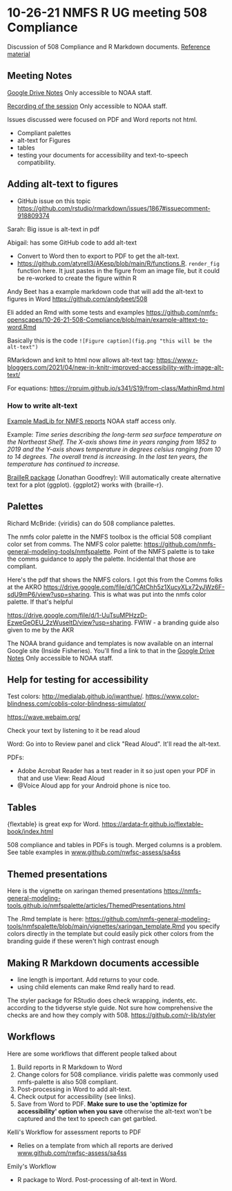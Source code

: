 # 10-26-21 NMFS R UG meeting 508 Compliance

Discussion of 508 Compliance and R Markdown documents. [Reference material](https://github.com/nmfs-openscapes/10-26-21-508-Compliance/tree/main/reference)

## Meeting Notes

[Google Drive Notes](https://docs.google.com/document/d/16cfqref6zZ5touRYN5VfLN8Caj-i7p7gREo2QkWMARU/edit?usp=sharing) Only accessible to NOAA staff.

[Recording of the session](https://drive.google.com/file/d/1-KQd2sur0l1UxWtvl03smYR9WexdzVXZ/view?usp=sharing) Only accessible to NOAA staff.

Issues discussed were focused on PDF and Word reports not html.

* Compliant palettes
* alt-text for Figures
* tables
* testing your documents for accessibility and text-to-speech compatibility.


## Adding alt-text to figures

* GitHub issue on this topic https://github.com/rstudio/rmarkdown/issues/1867#issuecomment-918809374 


Sarah: Big issue is alt-text in pdf

Abigail: has some GitHub code to add alt-text

   * Convert to Word then to export to PDF to get the alt-text.
   * https://github.com/atyrell3/AKesp/blob/main/R/functions.R. `render_fig` function here. It just pastes in the figure from an image file, but it could be re-worked to create the figure within R

Andy Beet has a example markdown code that will add the alt-text to figures in Word https://github.com/andybeet/508

Eli added an Rmd with some tests and examples https://github.com/nmfs-openscapes/10-26-21-508-Compliance/blob/main/example-alttext-to-word.Rmd

Basically this is the code `![Figure caption](fig.png "this will be the alt-text")`

RMarkdown and knit to html now allows alt-text tag: https://www.r-bloggers.com/2021/04/new-in-knitr-improved-accessibility-with-image-alt-text/

For equations: https://rpruim.github.io/s341/S19/from-class/MathinRmd.html


### How to write alt-text

[Example MadLib for NMFS reports](https://docs.google.com/document/d/1Vmzcr8pSaL-ox5bcqbnpcg6NQxvoGyCWLj4maIoVgm8/edit) NOAA staff access only.
 
Example: *Time series describing the long-term sea surface temperature on the Northeast Shelf. The X-axis shows time in years ranging from 1852 to 2019 and the Y-axis shows temperature in degrees celsius ranging from 10 to 14 degrees. The overall trend is increasing. In the last ten years, the temperature has continued to increase.*

[BrailleR package](https://github.com/ajrgodfrey/BrailleR) (Jonathan Goodfrey): Will automatically create alternative text for a plot (ggplot).  {ggplot2} works with {braille-r}.


## Palettes

Richard McBride: {viridis} can do 508 compliance palettes.

The nmfs color palette in the NMFS toolbox is the official 508 compliant color set from comms. The NMFS color palette: https://github.com/nmfs-general-modeling-tools/nmfspalette.   Point of the NMFS palette is to take the comms guidance to apply the palette. Incidental that those are compliant.

Here's the pdf that shows the NMFS colors. I got this from the Comms folks at the AKRO https://drive.google.com/file/d/1CAtChh5z1XucyXLx72yJWz6F-sdU9mP6/view?usp=sharing. This is what was put into the nmfs color palette. If that's helpful

https://drive.google.com/file/d/1-UuTsuMPHzzD-EzweGeOEU_2zWuseltD/view?usp=sharing. FWIW - a branding guide also given to me by the AKR

The NOAA brand guidance and templates is now available on an internal Google site (Inside Fisheries). You'll find a link to that in the [Google Drive Notes](https://docs.google.com/document/d/16cfqref6zZ5touRYN5VfLN8Caj-i7p7gREo2QkWMARU/edit?usp=sharing) Only accessible to NOAA staff.

## Help for testing for accessibility

Test colors: http://medialab.github.io/iwanthue/.  https://www.color-blindness.com/coblis-color-blindness-simulator/

https://wave.webaim.org/

Check your text by listening to it be read aloud

Word: Go into to Review panel and click "Read Aloud". It'll read the alt-text.

PDFs:
  
  * Adobe Acrobat Reader has a text reader in it so just open your PDF in that and use View: Read Aloud
  * @Voice Aloud app for your Android phone is nice too.


## Tables

{flextable} is great exp for Word. https://ardata-fr.github.io/flextable-book/index.html

508 compliance and tables in PDFs is tough. Merged columns is a problem. See table examples in www.github.com/nwfsc-assess/sa4ss


## Themed presentations

Here is the vignette on xaringan themed presentations https://nmfs-general-modeling-tools.github.io/nmfspalette/articles/ThemedPresentations.html

The .Rmd template is here: https://github.com/nmfs-general-modeling-tools/nmfspalette/blob/main/vignettes/xaringan_template.Rmd you specify colors directly in the template but could easily pick other colors from the branding guide if these weren't high contrast enough

## Making R Markdown documents accessible

   * line length is important. Add returns to your code.
   * using child elements can make Rmd really hard to read.

The styler package for RStudio does check wrapping, indents, etc. according to the tidyverse style guide. Not sure how comprehensive the checks are and how they comply with 508. https://github.com/r-lib/styler

## Workflows

Here are some workflows that different people talked about

1. Build reports in R Markdown to Word
2. Change colors for 508 compliance. viridis palette was commonly used nmfs-palette is also 508 compliant.
3. Post-processing in Word to add alt-text.
4. Check output for accessibility (see links).
5. Save from Word to PDF. **Make sure to use the 'optimize for accessibility' option when you save** otherwise the alt-text won't be captured and the text to speech can get garbled.

Kelli's Workflow for assessment reports to PDF

* Relies on a template from which all reports are derived  www.github.com/nwfsc-assess/sa4ss

Emily's Workflow

* R package to Word. Post-processing of alt-text in Word.


